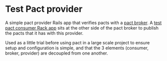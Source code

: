 # Test Pact provider

A simple pact provider Rails app that verifies pacts with a [pact broker](https://github.com/mark-maxwell/pact-broker).
A [test pact consumer Rack app](https://github.com/mark-maxwell/pact-consumer)
sits at the other side of the pact broker to publish the pacts that it has with
this provider.

Used as a little trial before using pact in a large scale project to ensure
setup and configuration is simple, and that the 3 elements (consumer, broker,
provider) are decoupled from one another.
